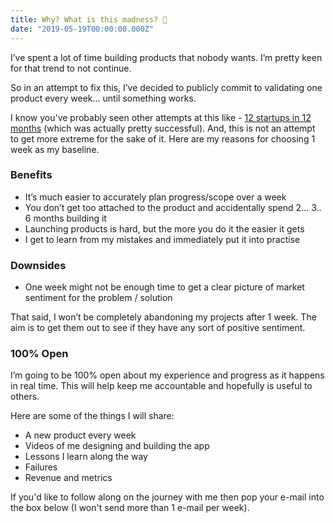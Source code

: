 ```yaml
---
title: Why? What is this madness? 🧐
date: "2019-05-19T00:00:00.000Z"
---
```


I’ve spent a lot of time building products that nobody wants. I’m pretty keen for that trend to not continue. 

So in an attempt to fix this, I’ve decided to publicly commit to validating one product every week… until something works.

I know you've probably seen other attempts at this like - [12 startups in 12 months](https://levels.io/12-startups-12-months/) (which was actually pretty successful). And, this is not an attempt to get more extreme for the sake of it. Here are my reasons for choosing 1 week as my baseline.

### Benefits
* It’s much easier to accurately plan progress/scope over a week
* You don’t get too attached to the product and accidentally spend 2... 3.. 6 months building it
* Launching products is hard, but the more you do it the easier it gets
* I get to learn from my mistakes and immediately put it into practise

### Downsides
* One week might not be enough time to get a clear picture of market sentiment for the problem / solution

That said, I won’t be completely abandoning my projects after 1 week. The aim is to get them out to see if they have any sort of positive sentiment.

### 100% Open
I’m going to be 100% open about my experience and progress as it happens in real time. This will help keep me accountable and hopefully is useful to others.

Here are some of the things I will share:

* A new product every week
* Videos of me designing and building the app
* Lessons I learn along the way
* Failures
* Revenue and metrics


If you'd like to follow along on the journey with me then pop your e-mail into the box below (I won't send more than 1 e-mail per week).
